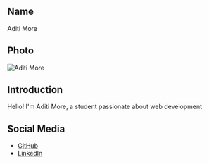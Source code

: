 ## Name
Aditi More

## Photo
![Aditi More](https://link-to-your-photo.jpg)

## Introduction
Hello! I'm Aditi More, a student passionate about web development

## Social Media
- [GitHub](https://github.com/8897adira)
- [LinkedIn](www.linkedin.com/in/aditi-m-6309a7191)


